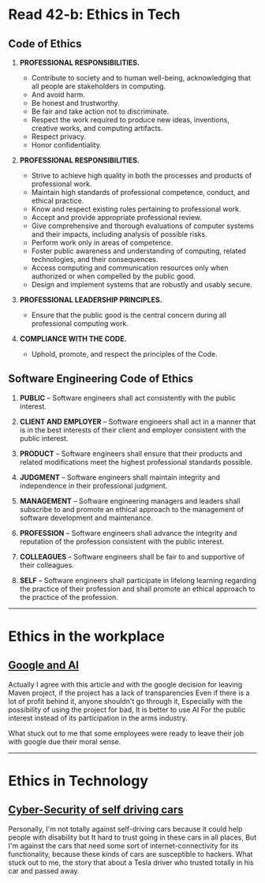 # Read 42-b: Ethics in Tech

## Code of Ethics

1. **PROFESSIONAL RESPONSIBILITIES.**  
    - Contribute to society and to human well-being, acknowledging that all people are stakeholders in computing.
    - And avoid harm.
    - Be honest and trustworthy.
    - Be fair and take action not to discriminate.
    - Respect the work required to produce new ideas, inventions, creative works, and computing artifacts.
    - Respect privacy.
    - Honor confidentiality.

2. **PROFESSIONAL RESPONSIBILITIES.**
    - Strive to achieve high quality in both the processes and products of professional work.
    - Maintain high standards of professional competence, conduct, and ethical practice.
    - Know and respect existing rules pertaining to professional work.
    - Accept and provide appropriate professional review.
    - Give comprehensive and thorough evaluations of computer systems and their impacts, including analysis of possible risks.
    - Perform work only in areas of competence.
    - Foster public awareness and understanding of computing, related technologies, and their consequences.
    - Access computing and communication resources only when authorized or when compelled by the public good.
    - Design and implement systems that are robustly and usably secure.
    
3. **PROFESSIONAL LEADERSHIP PRINCIPLES.**
    - Ensure that the public good is the central concern during all professional computing work.

4. **COMPLIANCE WITH THE CODE.**
    - Uphold, promote, and respect the principles of the Code.


## Software Engineering Code of Ethics

1. **PUBLIC** – Software engineers shall act consistently with the public interest.

2. **CLIENT AND EMPLOYER** – Software engineers shall act in a manner that is in the best interests of their client and employer consistent with the public interest.

3. **PRODUCT** – Software engineers shall ensure that their products and related modifications meet the highest professional standards possible.

4. **JUDGMENT** – Software engineers shall maintain integrity and independence in their professional judgment.

5. **MANAGEMENT** – Software engineering managers and leaders shall subscribe to and promote an ethical approach to the management of software development and maintenance.

6. **PROFESSION** – Software engineers shall advance the integrity and reputation of the profession consistent with the public interest.

7. **COLLEAGUES** – Software engineers shall be fair to and supportive of their colleagues.

8. **SELF** – Software engineers shall participate in lifelong learning regarding the practice of their profession and shall promote an ethical approach to the practice of the profession.

---
# Ethics in the workplace

## [Google and AI](https://gizmodo.com/in-reversal-google-says-its-ai-will-not-be-used-for-we-1826649327)

ِActually I agree with this article and with the google decision for leaving Maven project, if the project has a lack of transparencies Even if there is a lot of profit behind it, anyone shouldn't go through it, Especially with the possibility of using the project for bad, It is better to use AI For the public interest instead of its participation in the arms industry.

What stuck out to me that some employees were ready to leave their job with google due their moral sense.

---
# Ethics in Technology
## [Cyber-Security of self driving cars](https://phys.org/news/2017-02-cybersecurity-self-driving-cars.html)

Personally, I'm not totally against self-driving cars because it could help people with disability but It hard to trust going in these cars in all places,
But I'm against the cars that need some sort of internet-connectivity for its functionality, because these kinds of cars are susceptible to hackers.
What stuck out to me, the story that about a Tesla driver who trusted totally in his car and passed away.


    

